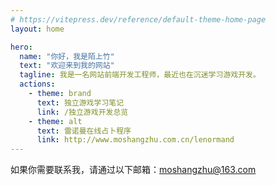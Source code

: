 ```yaml
---
# https://vitepress.dev/reference/default-theme-home-page
layout: home

hero:
  name: "你好，我是陌上竹"
  text: "欢迎来到我的网站"
  tagline: 我是一名网站前端开发工程师，最近也在沉迷学习游戏开发。
  actions:
    - theme: brand
      text: 独立游戏学习笔记
      link: /独立游戏开发总览
    - theme: alt
      text: 雷诺曼在线占卜程序
      link: http://www.moshangzhu.com.cn/lenormand
---
```


如果你需要联系我，请通过以下邮箱：moshangzhu@163.com